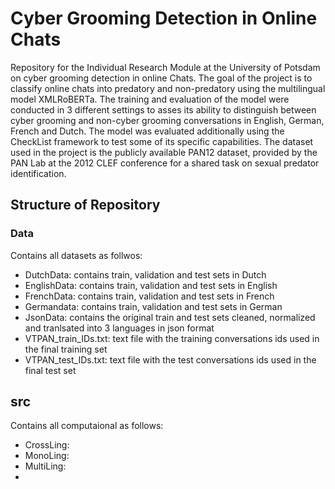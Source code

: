 # Cyber Grooming Detection in Online Chats
Repository for the Individual Research Module at the University of Potsdam on cyber grooming detection in online Chats.
The goal of the project is to classify online chats into predatory and non-predatory using the multilingual model XMLRoBERTa. The training and evaluation of the model were conducted in 3 different settings to asses its ability to distinguish between cyber grooming and non-cyber grooming conversations in English, German, French and Dutch. The model was evaluated additionally using the CheckList framework to test some of its specific capabilities. The dataset used in the project is the publicly available PAN12 dataset, provided by the PAN Lab at the 2012 CLEF conference for a shared task on sexual predator identification.

## Structure of Repository

### Data

Contains all datasets as follwos: 
- DutchData: contains train, validation and test sets in Dutch
- EnglishData: contains train, validation and test sets in English
- FrenchData: contains train, validation and test sets in French
- Germandata: contains train, validation and test sets in German
- JsonData: contains the original train and test sets cleaned, normalized and tranlsated into 3 languages in json format
- VTPAN_train_IDs.txt: text file with the training conversations ids used in the final training set 
- VTPAN_test_IDs.txt: text file with the test conversations ids used in the final test set

## src

Contains all computaional as follows: 
- CrossLing:
- MonoLing:
- MultiLing:
-
